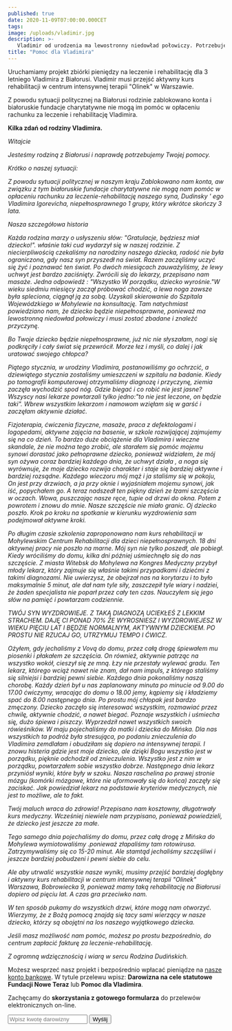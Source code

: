 ```yaml
---
published: true
date: 2020-11-09T07:00:00.000CET
tags: 
image: /uploads/vladimir.jpg
description: >-
   Vladimir od urodzenia ma lewostronny niedowład połowiczy. Potrzebuje aktywnej rehabilitacji.
title: "Pomoc dla Vladimira"
---
```


Uruchamiamy projekt zbiórki pieniędzy na leczenie i rehabilitację dla 3 letniego Vladimira z Białorusi. Vladimir musi przejść aktywny kurs rehabilitacji w centrum intensywnej terapii "Olinek" w Warszawie.

Z powodu sytuacji politycznej na Białorusi rodzinie zablokowano konta i białoruskie fundacje charytatywne nie mogą im pomóc w opłaceniu rachunku za leczenie i rehabilitację Vladimira.

**Kilka zdań od rodziny Vladimira.**

_Witajcie_

_Jesteśmy rodziną z Białorusi i naprawdę potrzebujemy Twojej pomocy._

_Krótko o naszej sytuacji:_

_Z powodu sytuacji politycznej w naszym kraju Zablokowano nam konta, aw związku z tym białoruskie fundacje charytatywne nie mogą nam pomóc w opłaceniu rachunku za leczenie-rehabilitację naszego syna, Dudinsky ' ego Vladimira Igorevicha, niepełnosprawnego 1 grupy, który wkrótce skończy 3 lata._

_Nasza szczegółowa historia_

_Każda rodzina marzy o usłyszeniu słów: "Gratulacje, będziesz miał dziecko!". właśnie taki cud wydarzył się w naszej rodzinie. Z niecierpliwością czekaliśmy na narodziny naszego dziecka, radość nie była ograniczona, gdy nasz syn przyszedł na świat. Razem zaczęliśmy uczyć się żyć i poznawać ten świat. Po dwóch miesiącach zauważyliśmy, że lewy uchwyt jest bardzo zaciśnięty. Zwrócili się do lekarzy, przepisano nam masaże. Jedna odpowiedź : "Wszystko W porządku, dziecko wyrośnie."W wieku siedmiu miesięcy zaczął próbować chodzić, a lewa noga zawsze była spleciona, ciągnął ją za sobą. Uzyskali skierowanie do Szpitala Wojewódzkiego w Mohylewie na konsultację. Tam natychmiast powiedziano nam, że dziecko będzie niepełnosprawne, ponieważ ma lewostronną niedowład połowiczy i musi zostać zbadane i znaleźć przyczynę._

_Bo Twoje dziecko będzie niepełnosprawne, już nic nie słyszałam, nogi się podkręciły i cały świat się przewrócił. Morze łez i myśli, co dalej i jak uratować swojego chłopca?_

_Piątego stycznia, w urodziny Vladimira, postanowiliśmy go ochrzcić, a dziewiątego stycznia zostaliśmy umieszczeni w szpitalu na badanie. Kiedy po tomografii komputerowej otrzymaliśmy diagnozę i przyczynę, ziemia zaczęła wychodzić spod nóg. Gdzie biegać i co robić nie jest jasne? Wszyscy nasi lekarze powtarzali tylko jedno:"to nie jest leczone, on będzie taki". Wbrew wszystkim lekarzom i namowom wzięłam się w garść i zaczęłam aktywnie działać._

_Fizjoterapia, ćwiczenia fizyczne, masaże, praca z defektologami i logopedami, aktywne zajęcia na basenie, w szkole rozwijającej zajmujemy się na co dzień. To bardzo duże obciążenie dla Vladimira i wieczne skandale, że nie można tego zrobić, ale starałem się pomóc mojemu synowi dorastać jako pełnoprawne dziecko, ponieważ widziałem, że mój syn ożywa coraz bardziej każdego dnia, że uchwyt działa , a noga się wyrównuje, że moje dziecko rozwija charakter i staje się bardziej aktywne i bardziej rozsądne. Każdego wieczoru mój mąż i ja staliśmy się w pokoju, On jest przy drzwiach, a ja przy oknie i wyjaśniałem mojemu synowi, jak iść, popychałem go. A teraz nadszedł ten piękny dzień ze łzami szczęścia w oczach. Wowa, puszczając nasze ręce, tupie od drzwi do okna. Potem z powrotem i znowu do mnie. Nasze szczęście nie miało granic. Oj dziecko poszło. Krok po kroku na spotkanie w kierunku wyzdrowienia sam podejmował aktywne kroki._

_Po długim czasie szkolenia zaproponowano nam kurs rehabilitacji w Mohylewskim Centrum Rehabilitacji dla dzieci niepełnosprawnych. 18 dni aktywnej pracy nie poszło na marne. Mój syn nie tylko poszedł, ale pobiegł. Kiedy wróciliśmy do domu, kilka dni później uśmiechnęło się do nas szczęście. Z miasta Witebsk do Mohylewa na Kongres Medyczny przybył młody lekarz, który zajmuje się właśnie takimi przypadkami i dziećmi z takimi diagnozami. Nie uwierzysz, że obejrzał nas na korytarzu i to było maksymalnie 5 minut, ale dał nam tyle siły, zaszczepił tyle wiary i nadziei, że żaden specjalista nie poparł przez cały ten czas. Nauczyłem się jego słów na pamięć i powtarzam codziennie._

_TWÓJ SYN WYZDROWIEJE. Z TAKĄ DIAGNOZĄ UCIEKŁEŚ Z LEKKIM STRACHEM. DAJĘ CI PONAD 70% ŻE WYROSNIESZ I WYZDROWIEJESZ W WIEKU PIĘCIU LAT I BĘDZIE NORMALNYM, AKTYWNYM DZIECKIEM. PO PROSTU NIE RZUCAJ GO, UTRZYMUJ TEMPO I ĆWICZ._

_Ożyłem, gdy jechaliśmy z Vovą do domu, przez całą drogę śpiewałem mu piosenki i płakałem ze szczęścia. On również, aktywnie patrząc na wszystko wokół, cieszył się ze mną. Łzy nie przestały wylewać gradu. Ten lekarz, którego wciąż nawet nie znam, dał nam impuls, z którego staliśmy się silniejsi i bardziej pewni siebie. Każdego dnia pokonaliśmy naszą chorobę. Każdy dzień był u nas zaplanowany minuta po minucie od 9.00 do 17.00 ćwiczymy, wracając do domu o 18.00 jemy, kąpiemy się i kładziemy spać do 8.00 następnego dnia. Po prostu mój chłopak jest bardzo zmęczony. Dziecko zaczęło się interesować wszystkim, rozmawiać przez chwilę, aktywnie chodzić, a nawet biegać. Poznaje wszystkich i uśmiecha się, dużo śpiewa i piszczy. Wyprzedził nawet wszystkich swoich rówieśników. W maju pojechaliśmy do matki i dziecka do Mińska. Dla nas wszystkich ta podróż była stresująca, po podaniu znieczulenia do Vladimira zemdlałam i obudziłam się dopiero na intensywnej terapii. I znowu histeria gdzie jest moje dziecko, ale dzięki Bogu wszystko jest w porządku, pięknie odchodził od znieczulenia. Wszystko jest z nim w porządku, powtarzałem sobie wszystko dobrze. Następnego dnia lekarz przyniósł wyniki, które były w szoku. Nasza raschelina po prawej stronie mózgu (komórki mózgowe, które nie uformowały się do końca) zaczęły się zaciskać. Jak powiedział lekarz na podstawie kryteriów medycznych, nie jest to możliwe, ale to fakt._

_Twój maluch wraca do zdrowia! Przepisano nam kosztowny, długotrwały kurs medyczny. Wcześniej niewiele nam przypisano, ponieważ powiedzieli, że dziecko jest jeszcze za małe._

_Tego samego dnia pojechaliśmy do domu, przez całą drogę z Mińska do Mohylewa wymiotowaliśmy .ponieważ złapaliśmy tam rotowirusa. Zatrzymywaliśmy się co 15-20 minut. Ale stamtąd jechaliśmy szczęśliwi i jeszcze bardziej pobudzeni i pewni siebie do celu._

_Ale aby utrwalić wszystkie nasze wyniki, musimy przejść bardziej dogłębny i aktywny kurs rehabilitacji w centrum intensywnej terapii "Olinek" Warszawa, Bobrowiecka 9, ponieważ mamy taką rehabilitację na Białorusi dopiero od pięciu lat. A czas gra przeciwko nam._

_W ten sposób pukamy do wszystkich drzwi, które mogą nam otworzyć. Wierzymy, że z Bożą pomocą znajdą się tacy sami wierzący w nasze dziecko, którzy są obojętni na los naszego wyjątkowego dziecka._

_Jeśli masz możliwość nam pomóc, możesz po prostu bezpośrednio, do centrum zapłacić fakturę za leczenie-rehabilitację._

_Z ogromną wdzięcznością i wiarą w sercu Rodzina Dudińskich._

Możesz wesprzeć nasz projekt i bezpośrednio wpłacać pieniądze na [nasze konto bankowe](https://www.noweteraz.pl/kontakt/). W tytule przelewu wpisz: **Darowizna na cele statutowe Fundacji Nowe Teraz** lub **Pomoc dla Vladimira**. 


Zachęcamy do **skorzystania z gotowego formularza** do przelewów elektronicznych on-line.

<div id="donation" class="warning">
<section class="feature feature--narrow">
<form method="get" action="https://sklep.przelewy24.pl/zakup.php">
<input type="hidden" name="z24_id_sprzedawcy" value="97190">
<input type="hidden" name="z24_crc" value="eea36f0c">
<input type="hidden" name="z24_return_url" value="https://www.noweteraz.pl/donation-thanks/">
<input type="hidden" name="z24_nazwa" value="Darowizna na cele statutowe Fundacji Nowe Teraz">
<input type="hidden" name="z24_language" value="pl">
<input type="hidden" id="z24_kwota" name="z24_kwota">
<input type="text" id="z24_kwota_custom" name="z24_kwota_custom" placeholder="Wpisz kwotę darowizny">
<button id="btnSubmit" type="submit">Wyślij</button>

</form>
</section>
</div>
